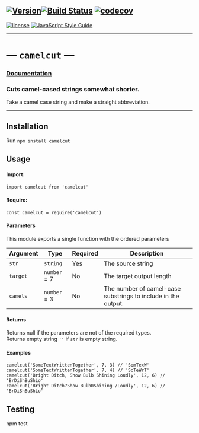 [![Version](https://img.shields.io/github/package-json/v/anwarhahjjeffersongeorge/camelcut/master.svg)](https://github.com/anwarhahjjeffersongeorge/camelcut)[![Build Status](https://travis-ci.org/anwarhahjjeffersongeorge/camelcut.svg?branch=master)](https://travis-ci.org/anwarhahjjeffersongeorge/camelcut) [![codecov](https://codecov.io/gh/anwarhahjjeffersongeorge/camelcut/branch/master/graph/badge.svg)](https://codecov.io/gh/anwarhahjjeffersongeorge/camelcut)
------------

[![license](https://img.shields.io/github/license/anwarhahjjeffersongeorge/camelcut.svg)](UNLICENSE) [![JavaScript Style Guide](https://img.shields.io/badge/code_style-xo-blue.svg)](https://github.com/xojs/xo)

--------------

# &mdash; `camelcut` &mdash;
### [Documentation](https://anwarhahjjeffersongeorge.github.io/camelcut/)

### Cuts camel-cased strings somewhat shorter.  

Take a camel case string and make a straight abbreviation.  


------
## Installation

Run `npm install camelcut`

## Usage
#### Import:
  `import camelcut from 'camelcut'`
#### Require:
  `const camelcut = require('camelcut')`

#### Parameters
This module exports a single function with the ordered parameters  

Argument     | Type           | Required | Description  
------------ | ---------------| -------- | -----------  
`str`        | `string`       | Yes      | The source string  
`target`     | `number` = 7   | No       | The target output length  
`camels`     | `number` = 3   | No       | The number of camel-case substrings to include in the output.  

#### Returns
Returns null if the parameters are not of the required types.  
Returns empty string `''` if `str` is empty string.    

#### Examples
```
camelcut('SomeTextWrittenTogether', 7, 3) // 'SomTexW'  
camelcut('SomeTextWrittenTogether', 7, 4) // 'SoTeWrT'  
camelcut('Bright Ditch, Show Bulb Shining Loudly', 12, 6) // 'BrDiShBuShLo'  
camelcut('Bright Ditch?Show Bulb0Shining /Loudly', 12, 6) // 'BrDiShBuShLo'  
```

## Testing
npm test

